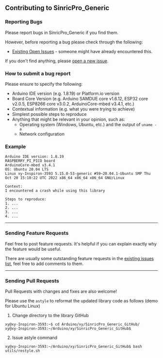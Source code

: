## Contributing to SinricPro_Generic

### Reporting Bugs

Please report bugs in SinricPro_Generic if you find them.

However, before reporting a bug please check through the following:

* [Existing Open Issues](https://github.com/khoih-prog/SinricPro_Generic/issues) - someone might have already encountered this.

If you don't find anything, please [open a new issue](https://github.com/khoih-prog/SinricPro_Generic/issues/new).

### How to submit a bug report

Please ensure to specify the following:

* Arduino IDE version (e.g. 1.8.19) or Platform.io version
* Board Core Version (e.g. Arduino SAMDUE core v1.6.12, ESP32 core v2.0.5, ESP8266 core v3.0.2, ArduinoCore-mbed v3.4.1, etc.)
* Contextual information (e.g. what you were trying to achieve)
* Simplest possible steps to reproduce
* Anything that might be relevant in your opinion, such as:
  * Operating system (Windows, Ubuntu, etc.) and the output of `uname -a`
  * Network configuration


### Example

```
Arduino IDE version: 1.8.19
RASPBERRY_PI_PICO board
ArduinoCore-mbed v3.4.1
OS: Ubuntu 20.04 LTS
Linux xy-Inspiron-3593 5.15.0-53-generic #59~20.04.1-Ubuntu SMP Thu Oct 20 15:10:22 UTC 2022 x86_64 x86_64 x86_64 GNU/Linux

Context:
I encountered a crash while using this library

Steps to reproduce:
1. ...
2. ...
3. ...
4. ...
```

---

### Sending Feature Requests

Feel free to post feature requests. It's helpful if you can explain exactly why the feature would be useful.

There are usually some outstanding feature requests in the [existing issues list](https://github.com/khoih-prog/SinricPro_Generic/issues?q=is%3Aopen+is%3Aissue+label%3Aenhancement), feel free to add comments to them.

---

### Sending Pull Requests

Pull Requests with changes and fixes are also welcome!

Please use the `astyle` to reformat the updated library code as follows (demo for Ubuntu Linux)

1. Change directory to the library GitHub

```
xy@xy-Inspiron-3593:~$ cd Arduino/xy/SinricPro_Generic_GitHub/
xy@xy-Inspiron-3593:~/Arduino/xy/SinricPro_Generic_GitHub$
```

2. Issue astyle command

```
xy@xy-Inspiron-3593:~/Arduino/xy/SinricPro_Generic_GitHub$ bash utils/restyle.sh
```



